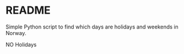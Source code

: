 # README

Simple Python script to find which days are holidays and weekends in Norway.

NO Holidays
